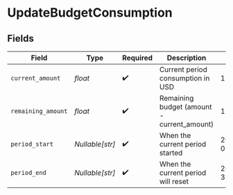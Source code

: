 # UpdateBudgetConsumption


## Fields

| Field                                      | Type                                       | Required                                   | Description                                | Example                                    |
| ------------------------------------------ | ------------------------------------------ | ------------------------------------------ | ------------------------------------------ | ------------------------------------------ |
| `current_amount`                           | *float*                                    | :heavy_check_mark:                         | Current period consumption in USD          | 125.5                                      |
| `remaining_amount`                         | *float*                                    | :heavy_check_mark:                         | Remaining budget (amount - current_amount) | 124.5                                      |
| `period_start`                             | *Nullable[str]*                            | :heavy_check_mark:                         | When the current period started            | 2024-01-01T00:00:00Z                       |
| `period_end`                               | *Nullable[str]*                            | :heavy_check_mark:                         | When the current period will reset         | 2024-01-31T23:59:59Z                       |
